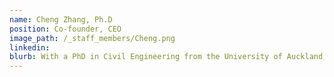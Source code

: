 ```yaml
---
name: Cheng Zhang, Ph.D
position: Co-founder, CEO
image_path: /_staff_members/Cheng.png
linkedin: 
blurb: With a PhD in Civil Engineering from the University of Auckland, Dr. Cheng brings deep expertise in automated inspection and digital asset management. His research pioneered the integration of advanced technologies for optimising built asset inspection and structural health monitoring. Beyond academic research, he has been involved in numerous large-scale inspection projects for buildings and bridges, combining theoretical knowledge with practical experience to develop innovative solutions.
---
```

